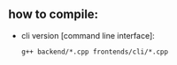 ## how to compile:
* cli version [command line interface]:
  ```
  g++ backend/*.cpp frontends/cli/*.cpp
  ```